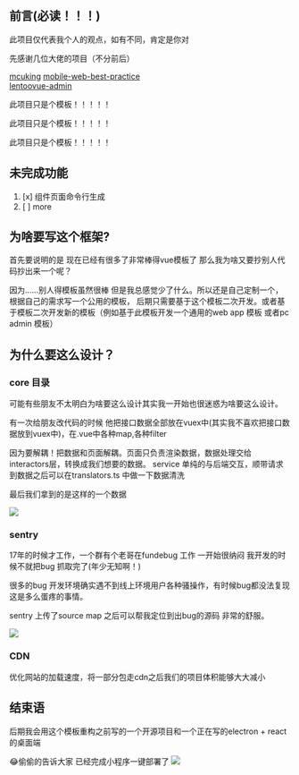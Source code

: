 ## 前言(必读！！！)

此项目仅代表我个人的观点，如有不同，肯定是你对

先感谢几位大佬的项目（不分前后）

[mcuking](https://juejin.im/user/5a77ceab6fb9a06351724f2b) [mobile-web-best-practice](https://github.com/mcuking/mobile-web-best-practice)  
[lentoo](https://juejin.im/user/5b11e897f265da6e38191ac1)[vue-admin](https://github.com/lentoo/vue-admin)

此项目只是个模板！！！！！

此项目只是个模板！！！！！

此项目只是个模板！！！！！

## 未完成功能
1. [x] 组件页面命令行生成
2. [ ] more

## 为啥要写这个框架?

首先要说明的是 现在已经有很多了非常棒得vue模板了 那么我为啥又要抄别人代码抄出来一个呢？

因为……别人得模板虽然很棒 但是我总感觉少了什么。所以还是自己定制一个，根据自己的需求写一个公用的模板，
后期只需要基于这个模板二次开发。或者基于模板二次开发新的模板（例如基于此模板开发一个通用的web app 模板 或者pc admin 模板）

## 为什么要这么设计？

### core 目录
可能有些朋友不太明白为啥要这么设计其实我一开始也很迷惑为啥要这么设计。

有一次给朋友改代码的时候 他把接口数据全部放在vuex中(其实我不喜欢把接口数据放到vuex中)，在.vue中各种map,各种filter

因为要解耦！把数据和页面解耦。页面只负责渲染数据，数据处理交给interactors层，转换成我们想要的数据。
service 单纯的与后端交互，顺带请求到数据之后可以在translators.ts 中做一下数据清洗

最后我们拿到的是这样的一个数据


![](https://user-gold-cdn.xitu.io/2020/4/6/1714e0f642da7062?w=1401&h=335&f=png&s=70500)

### sentry 

17年的时候才工作，一个群有个老哥在fundebug 工作 一开始很纳闷 我开发的时候不就把bug 抓取完了(年少无知啊！)

很多的bug 开发环境确实遇不到线上环境用户各种骚操作，有时候bug都没法复现 这是多么蛋疼的事情。

sentry 上传了source map 之后可以帮我定位到出bug的源码 非常的舒服。

![](https://user-gold-cdn.xitu.io/2020/4/6/1714e105441e0546?w=1590&h=654&f=png&s=81447)

### CDN 

优化网站的加载速度，将一部分包走cdn之后我们的项目体积能够大大减小


## 结束语

后期我会用这个模板重构之前写的一个开源项目和一个正在写的electron + react的桌面端

😂偷偷的告诉大家 已经完成小程序一键部署了
![](https://user-gold-cdn.xitu.io/2020/4/6/1714e1e0ee597a9c?imageView2/0/w/1280/h/960/format/webp/ignore-error/1)

